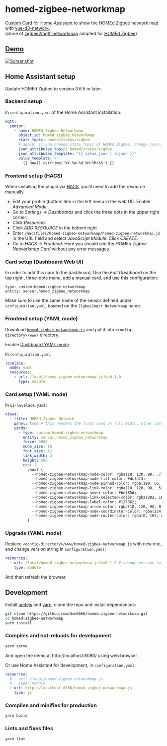 # homed-zigbee-networkmap

[Custom Card](https://developers.home-assistant.io/docs/frontend/custom-ui/custom-card) for [Home Assistant](https://www.home-assistant.io/) to show the [HOMEd Zigbee](https://wiki.homed.dev/page/ZigBee) network map with [vue-d3-network](https://github.com/emiliorizzo/vue-d3-network/).\
(clone of [zigbee2mqtt-networkmap](https://github.com/azuwis/zigbee2mqtt-networkmap) adapted for [HOMEd Zigbee](https://wiki.homed.dev/page/ZigBee))

## [Demo](https://dvb6666.github.io/homed-zigbee-networkmap/)

[![Screenshot](https://dvb6666.github.io/homed-zigbee-networkmap/screenshoot.png)](https://dvb6666.github.io/homed-zigbee-networkmap/)

## Home Assistant setup

Update HOMEd Zigbee to version 3.6.5 or later.

### Backend setup

In `configuration.yaml` of the Home Assistant installation:
``` yaml
mqtt:
  sensor:
    - name: HOMEd Zigbee Networkmap
      object_id: homed_zigbee_networkmap
      state_topic: homed/status/zigbee
      # again, if you change state_topic of HOMEd Zigbee, change json_attributes_topic accordingly
      json_attributes_topic: homed/status/zigbee
      json_attributes_template: "{{ value_json | tojson }}"
      value_template: >-
        {{ now().strftime('%Y-%m-%d %H:%M:%S') }}
```

### Frontend setup (HACS)

When installing the plugin via [HACS](https://hacs.xyz/), you'll need to add the resource manually.

 - Edit your profile (bottom iten in the left menu in the web UI). Enable *Advanced Mode*.
 - Go to *Settings* -> *Dashboards* and click the three dots in the upper right corner.
 - Click *Resources*
 - Click *ADD RESOURCE* in the bottom right
 - Enter `/hacsfiles/homed-zigbee-networkmap/homed-zigbee-networkmap.js` in the URL field  and select *JavaScript Module*. Click *CREATE*.
 - Go to *HACS* -> *Frontend*. Here you should see the *HOMEd Zigbee Networkmap Card* without any error messages.

### Card setup (Dashboard Web UI)

In order to add this card to the dashboard, Use the *Edit Dashboard* on the top right , three-dots menu, add a manual card, and use this configuration:
```
type: custom:homed-zigbee-networkmap
entity: sensor.homed_zigbee_networkmap
```
Make sure to use the same name of the sensor defined under `configuration.yaml`, baseed on the `Zigbee2mqtt Networkmap` name.

### Frontend setup (YAML mode)

Download [`homed-zigbee-networkmap.js`](https://github.com/dvb6666/homed-zigbee-networkmap/releases/download/0.1.2/homed-zigbee-networkmap.js) and put it into `<config-directory>/www/` directory.

Enable [Dashboard YAML mode](https://www.home-assistant.io/dashboards/dashboards/#using-yaml-for-the-default-dashboard).

In `configuration.yaml`:

``` yaml
lovelace:
  mode: yaml
  resources:
    - url: /local/homed-zigbee-networkmap.js?v=0.1.0
      type: module

```

### Card setup (YAML mode)

In `ui-lovelace.yaml`:

``` yaml
views:
  - title: HOMEd Zigbee Network
    panel: true # this renders the first card on full width, other cards in this view will not be rendered
    cards:
      - type: custom:homed-zigbee-networkmap
        entity: sensor.homed_zigbee_networkmap
        force: 3000
        node_size: 10
        font_size: 12
        link_width: 2
        height: 500
        css: |
          :host {
            --homed-zigbee-networkmap-node-color: rgba(18, 120, 98, .7);
            --homed-zigbee-networkmap-node-fill-color: #dcfaf3;
            --homed-zigbee-networkmap-node-pinned-color: rgba(190, 56, 93, .6);
            --homed-zigbee-networkmap-link-color: rgba(18, 120, 98, .5);
            --homed-zigbee-networkmap-hover-color: #be385d;
            --homed-zigbee-networkmap-link-selected-color: rgba(202, 164, 85, .6);
            --homed-zigbee-networkmap-label-color: #127862;
            --homed-zigbee-networkmap-arrow-color: rgba(18, 120, 98, 0.7);
            --homed-zigbee-networkmap-node-coordinator-color: rgba(224, 78, 93, .7);
            --homed-zigbee-networkmap-node-router-color: rgba(0, 165, 255, .7);
          }
```

### Upgrade (YAML mode)

Replace `<config-directory>/www/homed-zigbee-networkmap.js` with new one, and
change version string in `configuration.yaml`:

``` yaml
resources:
  - url: /local/homed-zigbee-networkmap.js?v=0.1.2 # change version to actual
    type: module
```

And then refresh the browser.

## Development

Install [nodejs](https://nodejs.org/) and [yarn](https://yarnpkg.com/), clone the
repo and install dependances:

``` bash
git clone https://github.com/dvb6666/homed-zigbee-networkmap.git
cd homed-zigbee-networkmap
yarn install
```

### Compiles and hot-reloads for development

``` bash
yarn serve
```

And open the demo at http://localhost:8080/ using web browser.

Or use Home Assistant for development, in `configuration.yaml`:

``` yaml
resources:
  # - url: /local/homed-zigbee-networkmap.js
  #   type: module
  - url: http://localhost:8080/homed-zigbee-networkmap.js
    type: js

```

### Compiles and minifies for production

``` bash
yarn build
```

### Lints and fixes files

``` bash
yarn lint
```
